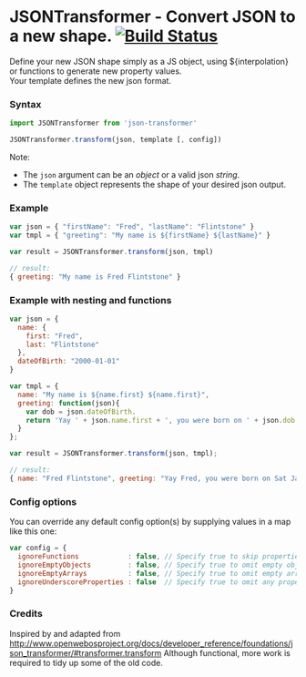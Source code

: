 # JSONTransformer - Convert JSON to a new shape. [![Build Status][ci-img]][ci]

[ci-img]:  https://travis-ci.org/georgeadamson/json-transformer.svg
[ci]:      https://travis-ci.org/georgeadamson/json-transformer

Define your new JSON shape simply as a JS object, using ${interpolation} or functions to generate new property values.
<br>
Your template defines the new json format.

### Syntax
```js
import JSONTransformer from 'json-transformer'

JSONTransformer.transform(json, template [, config])
```

Note:
- The `json` argument can be an *object* or a valid json *string*.
- The `template` object represents the shape of your desired json output.


### Example
```js
var json = { "firstName": "Fred", "lastName": "Flintstone" }
var tmpl = { "greeting": "My name is ${firstName} ${lastName}" }

var result = JSONTransformer.transform(json, tmpl)

// result:
{ greeting: "My name is Fred Flintstone" }
```

### Example with nesting and functions
```js
var json = {
  name: {
    first: "Fred",
    last: "Flintstone"
  },
  dateOfBirth: "2000-01-01"
}

var tmpl = {
  name: "My name is ${name.first} ${name.first}",
  greeting: function(json){
    var dob = json.dateOfBirth.
    return 'Yay ' + json.name.first + ', you were born on ' + json.dob.toDateString()
  }
};

var result = JSONTransformer.transform(json, tmpl);

// result:
{ name: "Fred Flintstone", greeting: "Yay Fred, you were born on Sat Jan 01 2000" }
```


### Config options

You can override any default config option(s) by supplying values in a map like this one:

```js
var config = {
  ignoreFunctions            : false, // Specify true to skip properties that are defined in your template as functions.
  ignoreEmptyObjects         : false, // Specify true to omit empty objects from the result.
  ignoreEmptyArrays          : false, // Specify true to omit empty arrays from the result.
  ignoreUnderscoreProperties : false  // Specify true to omit any properties that begin with an underscore.
}
```


### Credits
Inspired by and adapted from http://www.openwebosproject.org/docs/developer_reference/foundations/json_transformer/#transformer.transform
Although functional, more work is required to tidy up some of the old code.
